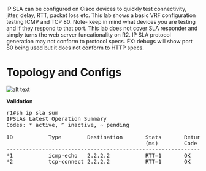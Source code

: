 IP SLA can be configured on Cisco devices to quickly test connectivity, jitter, delay, RTT, packet loss etc. This lab shows a basic VRF configuration testing ICMP and TCP 80. Note- keep in mind what devices you are testing and if they respond to that port. This lab does not cover SLA responder and simply turns the web server funcationality on R2. IP SLA protocol generation may not conform to protocol specs. EX: debugs will show port 80 being used but it does not conform to HTTP specs.

# Topology and Configs
![alt text](https://github.com/jwrightazure/lab/blob/master/ipsla/ip-sla.png)

**Validation**
<pre lang="...">
r1#sh ip sla sum
IPSLAs Latest Operation Summary
Codes: * active, ^ inactive, ~ pending

ID           Type        Destination       Stats       Return      Last
                                           (ms)        Code        Run
-----------------------------------------------------------------------
*1           icmp-echo   2.2.2.2           RTT=1       OK          6 seconds ago
*2           tcp-connect 2.2.2.2           RTT=1       OK          5 seconds ago
</pre>
